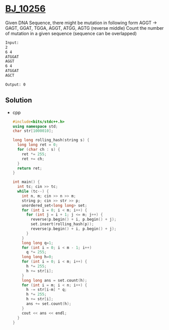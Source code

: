 # [BJ_10256](https://acmicpc.net/problem/10256)

Given DNA Sequence, there might be mutation in following form
  AGGT -> GAGT, GGAT, TGGA, AGGT, ATGG, AGTG (reverse middle)
Count the number of mutation in a given sequence (sequence can be overlapped)

```txt
Input:
2
6 4
ATGGAT
AGGT
6 4
ATGGAT
AGCT

Output: 0
```

## Solution

* cpp

  ```cpp
  #include<bits/stdc++.h>
  using namespace std;
  char str[1000010];

  long long rolling_hash(string s) {
    long long ret = 0;
    for (char ch : s) {
      ret *= 255;
      ret += ch;
    }
    return ret;
  }

  int main() {
    int tc; cin >> tc;
    while (tc--) {
      int n, m; cin >> n >> m;
      string p; cin >> str >> p;
      unordered_set<long long> set;
      for (int i = 0; i < m; i++) {
        for (int j = i + 1; j <= m; j++) {
          reverse(p.begin() + i, p.begin() + j);
          set.insert(rolling_hash(p));
          reverse(p.begin() + i, p.begin() + j);
        }
      }
      long long q=1;
      for (int i = 0; i < m - 1; i++)
        q *= 255;
      long long h=0;
      for (int i = 0; i < m; i++) {
        h *= 255;
        h += str[i];
      }
      long long ans = set.count(h);
      for (int i = m; i < n; i++) {
        h -= str[i-m] * q;
        h *= 255;
        h += str[i];
        ans += set.count(h);
      }
      cout << ans << endl;
    }
  }
  ```
